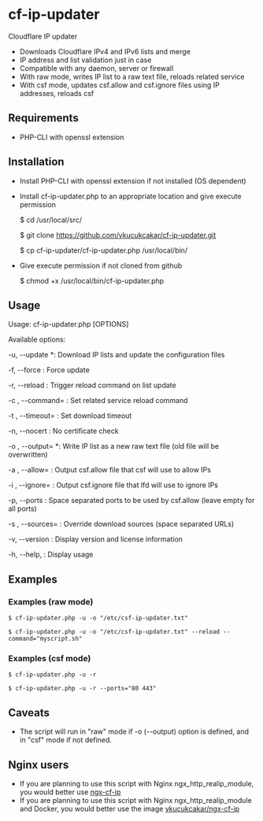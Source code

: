 # cf-ip-updater

Cloudflare IP updater

* Downloads Cloudflare IPv4 and IPv6 lists and merge
* IP address and list validation just in case
* Compatible with any daemon, server or firewall
* With raw mode, writes IP list to a raw text file, reloads related service
* With csf mode, updates csf.allow and csf.ignore files using IP addresses, reloads csf


## Requirements

* PHP-CLI with openssl extension

## Installation

* Install PHP-CLI with openssl extension if not installed (OS dependent)
	
* Install cf-ip-updater.php to an appropriate location and give execute permission

	$ cd /usr/local/src/

	$ git clone https://github.com/vkucukcakar/cf-ip-updater.git	

	$ cp cf-ip-updater/cf-ip-updater.php /usr/local/bin/
	
* Give execute permission if not cloned from github

	$ chmod +x /usr/local/bin/cf-ip-updater.php
	

## Usage

Usage: cf-ip-updater.php [OPTIONS]

Available options:

-u, --update                          *: Download IP lists and update the configuration files

-f, --force                            : Force update

-r, --reload                           : Trigger reload command on list update

-c <command>, --command=<command>      : Set related service reload command

-t <seconds>, --timeout=<seconds>      : Set download timeout

-n, --nocert                           : No certificate check

-o <filename>, --output=<filename>    *: Write IP list as a new raw text file (old file will be overwritten)

-a <filename>, --allow=<filename>      : Output csf.allow file that csf will use to allow IPs

-i <filename>, --ignore=<filename>     : Output csf.ignore file that lfd will use to ignore IPs

-p, --ports                            : Space separated ports to be used by csf.allow (leave empty for all ports)

-s <urls>, --sources=<urls>            : Override download sources (space separated URLs)

-v, --version                          : Display version and license information

-h, --help,                            : Display usage

 
## Examples

### Examples (raw mode)

	$ cf-ip-updater.php -u -o "/etc/csf-ip-updater.txt"

	$ cf-ip-updater.php -u -o "/etc/csf-ip-updater.txt" --reload --command="myscript.sh"


### Examples (csf mode)


	$ cf-ip-updater.php -u -r

	$ cf-ip-updater.php -u -r --ports="80 443"

	
## Caveats

* The script will run in "raw" mode if -o (--output) option is defined, and in "csf" mode if not defined.

## Nginx users

* If you are planning to use this script with Nginx ngx_http_realip_module, you would better use [ngx-cf-ip](https://github.com/vkucukcakar/ngx-cf-ip )
* If you are planning to use this script with Nginx ngx_http_realip_module and Docker, you would better use the image [vkucukcakar/ngx-cf-ip](https://hub.docker.com/r/vkucukcakar/ngx-cf-ip/ )
